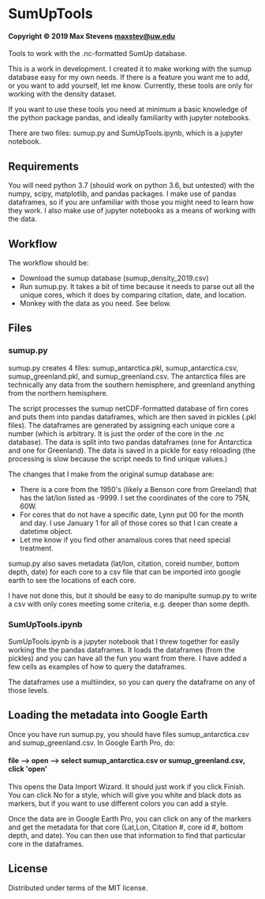 # SumUpTools
#### Copyright © 2019 Max Stevens <maxstev@uw.edu>

Tools to work with the .nc-formatted SumUp database.

This is a work in development. I created it to make working with the sumup database easy for my own needs. If there is a feature you want me to add, or you want to add yourself, let me know. Currently, these tools are only for working with the density dataset.

If you want to use these tools you need at minimum a basic knowledge of the python package pandas, and ideally familiarity with jupyter notebooks.

There are two files: sumup.py and SumUpTools.ipynb, which is a jupyter notebook. 

## Requirements
You will need python 3.7 (should work on python 3.6, but untested) with the numpy, scipy, matplotlib, and pandas packages. I make use of pandas dataframes, so if you are unfamiliar with those you might need to learn how they work. I also make use of jupyter notebooks as a means of working with the data.

## Workflow

The workflow should be:
- Download the sumup database (sumup_density_2019.csv)
- Run sumup.py. It takes a bit of time because it needs to parse out all the unique cores, which it does by comparing citation, date, and location.
- Monkey with the data as you need. See below.

## Files
### sumup.py
sumup.py creates 4 files: sumup_antarctica.pkl, sumup_antarctica.csv, sumup_greenland.pkl, and sumup_greenland.csv. The antarctica files are technically any data from the southern hemisphere, and greenland anything from the northern hemisphere.

The script processes the sumup netCDF-formatted database of firn cores and puts them into pandas dataframes, which are then saved in pickles (.pkl files). The dataframes are generated by assigning each unique core a number (which is arbitrary. It is just the order of the core in the .nc database). The data is split into two pandas dataframes (one for Antarctica and one for Greenland). The data is saved in a pickle for easy reloading (the processing is slow because the script needs to find unique values.) 

The changes that I make from the original sumup database are:
- There is a core from the 1950's (likely a Benson core from Greeland) that has the lat/lon listed as -9999. I set the coordinates of the core to 75N, 60W.
- For cores that do not have a specific date, Lynn put 00 for the month and day. I use January 1 for all of those cores so that I can create a datetime object.
- Let me know if you find other anamalous cores that need special treatment.

sumup.py also saves metadata (lat/lon, citation, coreid number, bottom depth, date) for each core to a csv file that can be imported into google earth to see the locations of each core.

I have not done this, but it should be easy to do manipulte sumup.py to write a csv with only cores meeting some criteria, e.g. deeper than some depth.

### SumUpTools.ipynb
SumUpTools.ipynb is a jupyter notebook that I threw together for easily working the the pandas dataframes. It loads the dataframes (from the pickles) and you can have all the fun you want from there. I have added a few cells as examples of how to query the dataframes.

The dataframes use a multiindex, so you can query the dataframe on any of those levels.

## Loading the metadata into Google Earth
Once you have run sumup.py, you should have files sumup_antarctica.csv and sumup_greenland.csv. In Google Earth Pro, do:
#### file --> open --> select sumup_antarctica.csv or sumup_greenland.csv, click 'open'
This opens the Data Import Wizard. It should just work if you click Finish. You can click No for a style, which will give you white and black dots as markers, but if you want to use different colors you can add a style. 

Once the data are in Google Earth Pro, you can click on any of the markers and get the metadata for that core (Lat,Lon, Citation #, core id #, bottom depth, and date). You can then use that information to find that particular core in the dataframes. 


## License
Distributed under terms of the MIT license.
